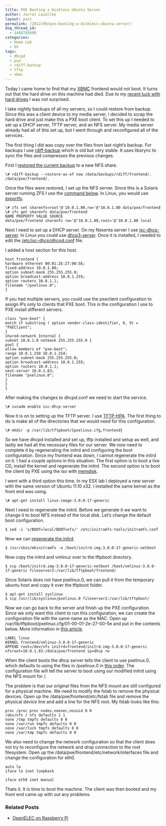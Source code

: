 ```yaml
---
title: PXE Booting a Diskless Ubuntu Server
author: Jarret Lavallee
layout: post
permalink: /2012/09/pxe-booting-a-diskless-ubuntu-server/
dsq_thread_id:
  - 1408785609
categories:
  - Home Lab
  - OS
tags:
  - dhcpd
  - pxe
  - rdiff-backup
  - tftp
  - xbmc
---
```

Today I came home to find that my <a href="http://xbmc.org" onclick="javascript:_gaq.push(['_trackEvent','outbound-article','http://xbmc.org']);" target="_blank">XBMC</a> frontend would not boot. It turns out that the hard drive on this machine had died. Due to my <a href="http://virtuallyhyper.com/2012/08/restoring-from-backup-in-my-home-lab/" onclick="javascript:_gaq.push(['_trackEvent','outbound-article','http://virtuallyhyper.com/2012/08/restoring-from-backup-in-my-home-lab/']);" title="Restoring from Backup in my Home Lab" target="_blank">recent luck with hard drives</a> I was not surprised. 

I take nightly backups of all my servers, so I could restore from backup. Since this was a client device to my media server, I decided to scrap the hard drive and just make this a PXE boot client. To set this up I needed to set up a DHCP server, TFTP server, and an NFS server. My media server already had all of this set up, but I went through and reconfigured all of the services.

The first thing I did was copy over the files from last night&#8217;s backup. For backups I use <a href="http://www.nongnu.org/rdiff-backup/" onclick="javascript:_gaq.push(['_trackEvent','outbound-article','http://www.nongnu.org/rdiff-backup/']);" target="_blank">rdiff-backup</a> which is old but very stable. It uses libsrync to sync the files and compresses the previous changes. 

First I <a href="http://www.nongnu.org/rdiff-backup/examples.html" onclick="javascript:_gaq.push(['_trackEvent','outbound-article','http://www.nongnu.org/rdiff-backup/examples.html']);" target="_blank">restored the current backup</a> to a new NFS share. 

	  
	\# rdiff-backup --restore-as-of now /data/backups/rdiff/frontend/. /data/pxe/frontend/.  
	

Once the files were restored, I set up the NFS server. Since this is a Solaris server running ZFS I use the <a href="https://blogs.oracle.com/lubos/entry/how_to_share_zfs_over" onclick="javascript:_gaq.push(['_trackEvent','outbound-article','http://blogs.oracle.com/lubos/entry/how_to_share_zfs_over']);" target="_blank">command below</a>. In Linux, you would use <a href="http://www.centos.org/docs/5/html/Deployment_Guide-en-US/s1-nfs-server-export.html" onclick="javascript:_gaq.push(['_trackEvent','outbound-article','http://www.centos.org/docs/5/html/Deployment_Guide-en-US/s1-nfs-server-export.html']);" target="_blank">exportfs</a>.

	  
	\# zfs set sharenfs=root'@'10.0.1.80,rw='@'10.0.1.80 data/pxe/frontend  
	\# zfs get sharenfs data/pxe/frontend  
	NAME PROPERTY VALUE SOURCE  
	data/pxe/frontend sharenfs rw='@'10.0.1.80,root='@'10.0.1.80 local  
	

Next I need to set up a DHCP server. On my Nexenta server I use <a href="http://docs.oracle.com/cd/E23824_01/html/821-1453/dhcp-overview-50.html" onclick="javascript:_gaq.push(['_trackEvent','outbound-article','http://docs.oracle.com/cd/E23824_01/html/821-1453/dhcp-overview-50.html']);" target="_blank">isc-dhcp-server</a>. In Linux you could use <a href="http://www.howtoforge.com/dhcp_server_linux_debian_sarge" onclick="javascript:_gaq.push(['_trackEvent','outbound-article','http://www.howtoforge.com/dhcp_server_linux_debian_sarge']);" target="_blank">dhcp3-server</a>. Once it is installed, I needed to edit the <a href="http://linux.die.net/man/5/dhcpd.conf" onclick="javascript:_gaq.push(['_trackEvent','outbound-article','http://linux.die.net/man/5/dhcpd.conf']);" target="_blank">/etc/isc-dhcp/dhcpd.conf</a> file.

I added a host section for this host.

	  
	host frontend {  
	hardware ethernet 00:01:2E:27:00:5E;  
	fixed-address 10.0.1.80;  
	option subnet-mask 255.255.255.0;  
	option broadcast-address 10.0.1.255;  
	option routers 10.0.1.1;  
	filename "/pxelinux.0";  
	}  
	

If you had multiple servers, you could use the pxeclient configuration to assign IPs only to clients that PXE boot. This is the configuration I use to PXE install different servers.

	  
	class "pxe-boot" {  
	match if substring ( option vendor-class-identifier, 0, 9) = "PXEClient";  
	}  
	shared-network Internal {  
	subnet 10.0.1.0 netmask 255.255.255.0 {  
	pool {  
	allow members of "pxe-boot";  
	range 10.0.1.250 10.0.1.254;  
	option subnet-mask 255.255.255.0;  
	option broadcast-address 10.0.1.255;  
	option routers 10.0.1.1;  
	next-server 10.0.1.83;  
	filename "pxelinux.0";  
	}  
	}  
	}  
	

After making the changes to dhcpd.conf we need to start the service. 

	  
	\# svcadm enable isc-dhcp-server  
	

Now it is on to setting up the TFTP server. I use <a href="http://chschneider.eu/linux/server/tftpd-hpa.shtml" onclick="javascript:_gaq.push(['_trackEvent','outbound-article','http://chschneider.eu/linux/server/tftpd-hpa.shtml']);" target="_blank">TFTP-HPA</a>. The first thing to do is make all of the directories that we would need for this configuration.

	  
	\# mkdir -p /var/lib/tftpboot/{pxelinux.cfg,frontend}  
	

So we have dhcpd installed and set up, tftp installed and setup as well, and lastly we had all the necessary files for our server. We now need to complete it by regenerating the initrd and configuring the boot configuration. Since my frontend was down, I cannot regenerate the initrd on it. I had a couple options in this situation. The first option is to boot a live CD, install the kernel and regenerate the initrd. The second option is to boot the client by PXE using the iso with <a href="http://www.syslinux.org/wiki/index.php/MEMDISK#ISO_images" onclick="javascript:_gaq.push(['_trackEvent','outbound-article','http://www.syslinux.org/wiki/index.php/MEMDISK#ISO_images']);" target="_blank">memdisk</a>.

I went with a third option this time. In my ESX lab I deployed a new server with the same version of Ubuntu 11.10 x32. I installed the same kernel as the front end was using.

	  
	\# apt-get install linux-image-3.0.0-17-generic  
	

Next I need to regenerate the initrd. Before we generate it we want to change it to boot NFS instead of the local disk. Let&#8217;s change the default boot configuration.

	  
	$ sed -i 's/BOOT=local/BOOT=nfs/' /etc/initramfs-tools/initramfs.conf  
	

Now we can <a href="http://manpages.ubuntu.com/manpages/intrepid/man8/initramfs-tools.8.html" onclick="javascript:_gaq.push(['_trackEvent','outbound-article','http://manpages.ubuntu.com/manpages/intrepid/man8/initramfs-tools.8.html']);" target="_blank">regenerate the initrd</a>. 

	  
	$ /usr/sbin/mkinitramfs -o /boot/initrd.img-3.0.0-17-generic-netboot  
	

Now copy the initrd and vmlinuz over to the tftpboot directory.

	  
	$ scp /boot/initrd.img-3.0.0-17-generic-netboot /boot/vmlinuz-3.0.0-17-generic fileserver2:/var/lib/tftpboot/frontend/  
	

Since Solaris does not have pxelinux.0, we can pull it from the temporary ubuntu host and copy it over the tftpboot folder. 

	  
	$ apt-get install syslinux  
	$ scp /usr/lib/syslinux/pxelinux.0 fileserver2:/var/lib/tftpboot/  
	

Now we can go back to the server and finish up the PXE configuration. Since we only want this client to run this configuration, we can create the configuration file with the same name as the MAC. Open up /var/lib/tftpboot/pxelinux.cfg/01-00-01-2e-27-00-5e and put in the contents below. More information in <a href="https://help.ubuntu.com/community/DisklessUbuntuHowto#Static_IP" onclick="javascript:_gaq.push(['_trackEvent','outbound-article','http://help.ubuntu.com/community/DisklessUbuntuHowto#Static_IP']);" target="_blank">this article</a>.

	  
	LABEL linux  
	KERNEL frontend/vmlinuz-3.0.0-17-generic  
	APPEND root=/dev/nfs initrd=frontend/initrd.img-3.0.0-17-generic nfsroot=10.0.1.83:/data/pxe/frontend ip=dhcp rw  
	

When the client boots the dhcp server tells the client to use pxelinux.0, which defaults to using the files in /pxelinux.0 in <a href="http://www.syslinux.org/wiki/index.php/PXELINUX#How_do_I_Configure_PXELINUX.3F" onclick="javascript:_gaq.push(['_trackEvent','outbound-article','http://www.syslinux.org/wiki/index.php/PXELINUX#How_do_I_Configure_PXELINUX.3F']);" target="_blank">this order</a>. The configuration file will tell the server to boot using our modified initrd using the NFS mount for /.

The problem is that our original files from the NFS mount are still configured for a physical machine. We need to modify the fstab to remove the physical devices. Open up the /data/pxe/frontend/etc/fstab file and remove the physical device line and add a line for the NFS root. My fstab looks like this:

	  
	proc /proc proc nodev,noexec,nosuid 0 0  
	/dev/nfs / nfs defaults 1 1  
	none /tmp tmpfs defaults 0 0  
	none /var/run tmpfs defaults 0 0  
	none /var/lock tmpfs defaults 0 0  
	none /var/tmp tmpfs defaults 0 0  
	

We also need to change the network configuration so that the client does not try to reconfigure the network and drop connection to the root filesystem. Open up the /data/pxe/frontend/etc/network/interfaces file and change the configuration for eth0.

	  
	auto lo  
	iface lo inet loopback
	
	iface eth0 inet manual  
	

Thats it. It is time to boot the machine. The client was then booted and my front end came up with out any problems. 

<div class="SPOSTARBUST-Related-Posts">
  <H3>
    Related Posts
  </H3>
  
  <ul class="entry-meta">
    <li class="SPOSTARBUST-Related-Post">
      <a title="OpenELEC on Raspberry Pi" href="http://virtuallyhyper.com/2013/11/openelec-raspberry-pi/" onclick="javascript:_gaq.push(['_trackEvent','outbound-article','http://virtuallyhyper.com/2013/11/openelec-raspberry-pi/']);" rel="bookmark">OpenELEC on Raspberry Pi</a>
    </li>
  </ul>
</div>

<p class="wp-flattr-button">
  <a class="FlattrButton" style="display:none;" href="http://virtuallyhyper.com/2012/09/pxe-booting-a-diskless-ubuntu-server/" title=" PXE Booting a Diskless Ubuntu Server" rev="flattr;uid:virtuallyhyper;language:en_GB;category:text;tags:dhcpd,pxe,rdiff-backup,tftp,xbmc,blog;button:compact;">Raspberry Pi I received a free Raspberry Pi from Simplivity for being a vExpert (Congrats to Joe and Jarret on achieving the same!) It was very nice of them. It...</a>
</p>
